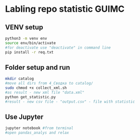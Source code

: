 # Labling repo statistic GUIMC

## VENV setup
```bash
python3 -m venv env
source env/bin/activate
#for deactivate use "deactivate" in command line
pip install -r req.txt
```

## Folder setup and run

```bash
mkdir catalog
#move all dirs from 4_Сводка to catalog/
sudo chmod +x collect_xml.sh
#as result - new xml file "data.xml"
python get_statistic.py
#result - new csv file - "output.csv" - file with statistic

```

## Use Jupyter
```bash
jupyter notebook #from terminal
#open pandas_analys and relax

```